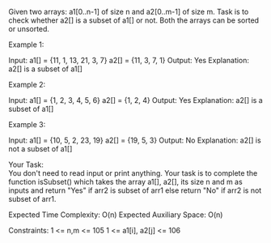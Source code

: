 Given two arrays: a1[0..n-1] of size n and a2[0..m-1] of size m. Task is to check whether a2[] is a subset of a1[] or not. Both the arrays can be sorted or unsorted. 
 

Example 1:

Input:
a1[] = {11, 1, 13, 21, 3, 7}
a2[] = {11, 3, 7, 1}
Output:
Yes
Explanation:
a2[] is a subset of a1[]

Example 2:

Input:
a1[] = {1, 2, 3, 4, 5, 6}
a2[] = {1, 2, 4}
Output:
Yes
Explanation:
a2[] is a subset of a1[]

Example 3:

Input:
a1[] = {10, 5, 2, 23, 19}
a2[] = {19, 5, 3}
Output:
No
Explanation:
a2[] is not a subset of a1[]
 

Your Task:  
You don't need to read input or print anything. Your task is to complete the function isSubset() which takes the array a1[], a2[], its size n and m as inputs and return "Yes" if arr2 is subset of arr1 else return "No" if arr2 is not subset of arr1.

 

Expected Time Complexity: O(n)
Expected Auxiliary Space: O(n)

Constraints:
1 <= n,m <= 105
1 <= a1[i], a2[j] <= 106

